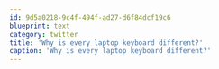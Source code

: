 ```yaml
---
id: 9d5a0218-9c4f-494f-ad27-d6f84dcf19c6
blueprint: text
category: twitter
title: 'Why is every laptop keyboard different?'
caption: 'Why is every laptop keyboard different?'
---
```

